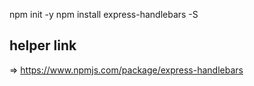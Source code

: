 npm init -y
npm install express-handlebars -S

## helper link
=> https://www.npmjs.com/package/express-handlebars
